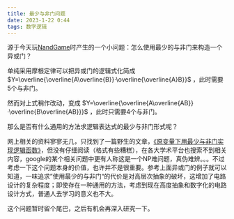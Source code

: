 ```yaml
---
title: 最少与非门问题
date: 2023-1-22 0:44
tags: 数字逻辑
---
```

源于今天玩[NandGame](https://nandgame.com/)时产生的一个小问题：怎么使用最少的与非门来构造一个异或门？

单纯采用摩根定律可以把异或门的逻辑式化简成 $Y=\overline{\overline{A\overline{B}}·\overline{\overline{A}B}}$ ，此时需要5个与非门。

然而对上式稍作改动，变成 $Y=\overline{\overline{A\overline{AB}}·\overline{B\overline{AB}}}$ ，此时只需要4个与非门。

那么是否有什么通用的方法求逻辑表达式的最少与非门形式呢？

网上相关的资料寥寥无几，只找到了一篇野生的文章，[《原变量下用最少与非门实现逻辑函数》](https://wenku.baidu.com/view/eb7a8c7f1711cc7931b71677.html?_wkts_=1674322355188)，但没有仔细阅读（格式有些糟糕），在各大学术平台也搜索不到相关内容，google的某个相关问题中更有人称这是一个NP难问题，真伪难辨。。。不过考虑一下这个问题本身的价值，也许并不是很重要。参考上面异或门的例子就可以知道，一味追求”使用最少的与非门“的代价是对高层次抽象的破坏，这增加了电路设计的复杂程度；即使存在一种通用的方法，考虑到现在高度抽象和数字化的电路设计方式，普通人去学习的意义也不大。

这个问题暂时留个尾巴，之后有机会再深入研究一下。

